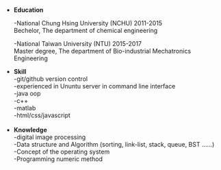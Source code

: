 <ul>
 <li><b>Education</b></li>

-National Chung Hsing University (NCHU) 2011-2015<br>
 Bechelor, The department of chemical engineering<br>
 
 -National Taiwan University (NTU) 2015-2017<br>
 Master degree, The department of Bio-industrial Mechatronics Engineering<br>

 <li><b>Skill</b></li>
 -git/github version control<br>
 -experienced in Ununtu server in command line interface<br>
 -java oop<br>
 -c++<br>
 -matlab<br>
 -html/css/javascript<br><br>
 
<li><b>Knowledge</b></li>
 -digital image processing<br>
 -Data structure and Algorithm (sorting, link-list, stack, queue, BST ......)<br>
 -Concept of the operating system<br>
 -Programming numeric method<br>
</ul>
